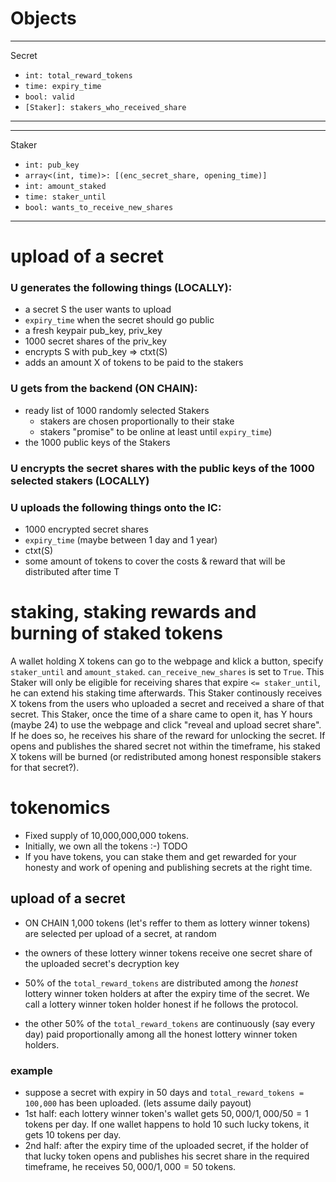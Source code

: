 # Objects

----------------------
Secret

- `int: total_reward_tokens`
- `time: expiry_time`
- `bool: valid`
- `[Staker]: stakers_who_received_share`
----------------------

----------------------
Staker

- `int: pub_key`
- `array<(int, time)>: [(enc_secret_share, opening_time)]`
- `int: amount_staked`
- `time: staker_until`
- `bool: wants_to_receive_new_shares`
----------------------

# upload of a secret

### U generates the following things (LOCALLY):
* a secret S the user wants to upload
* `expiry_time` when the secret should go public
* a fresh keypair pub_key, priv_key
* 1000 secret shares of the priv_key
* encrypts S with pub_key => ctxt(S)
* adds an amount X of tokens to be paid to the stakers

### U gets from the backend (ON CHAIN):
* ready list of 1000 randomly selected Stakers
    - stakers are chosen proportionally to their stake
    - stakers "promise" to be online at least until `expiry_time`)
* the 1000 public keys of the Stakers

### U encrypts the secret shares with the public keys of the 1000 selected stakers (LOCALLY)

### U uploads the following things onto the IC:
* 1000 encrypted secret shares
* `expiry_time` (maybe between 1 day and 1 year)
* ctxt(S)
* some amount of tokens to cover the costs & reward that will be distributed after time T

# staking, staking rewards and burning of staked tokens

A wallet holding X tokens can go to the webpage and klick a button, specify `staker_until` and `amount_staked`. `can_receive_new_shares` is set to `True`.
This Staker will only be eligible for receiving shares that expire `<= staker_until`, he can extend his staking time afterwards.
This Staker continously receives X tokens from the users who uploaded a secret and received a share of that secret.
This Staker, once the time of a share came to open it, has Y hours (maybe 24) to use the webpage and click "reveal and upload secret share". 
If he does so, he receives his share of the reward for unlocking the secret. If opens and publishes the shared secret not within the timeframe, his staked X tokens will be burned (or redistributed among honest responsible stakers for that secret?).


# tokenomics

* Fixed supply of 10,000,000,000 tokens.
* Initially, we own all the tokens :-) TODO
* If you have tokens, you can stake them and get rewarded for your honesty and work of opening and publishing secrets at the right time.

## upload of a secret
* ON CHAIN 1,000 tokens (let's reffer to them as lottery winner tokens) are selected per upload of a secret, at random
* the owners of these lottery winner tokens receive one secret share of the uploaded secret's decryption key

* 50% of the `total_reward_tokens` are distributed among the *honest* lottery winner token holders at after the expiry time of the secret.
We call a lottery winner token holder honest if he follows the protocol.
* the other 50% of the `total_reward_tokens` are continuously (say every day) paid proportionally among all the honest lottery winner token holders.

### example
* suppose a secret with expiry in 50 days and `total_reward_tokens = 100,000` has been uploaded. (lets assume daily payout)
* 1st half: each lottery winner token's wallet gets $50,000/1,000/50 = 1$ tokens per day. If one wallet happens to hold 10 such lucky tokens, it gets 10 tokens per day.
* 2nd half: after the expiry time of the uploaded secret, if the holder of that lucky token opens and publishes his secret share in the required timeframe, he receives $50,000/1,000 = 50$ tokens.
